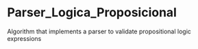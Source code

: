 # Parser_Logica_Proposicional
 
Algorithm that implements a parser to validate propositional logic expressions
